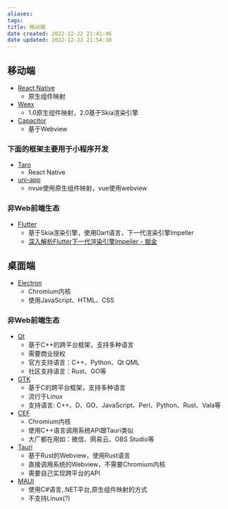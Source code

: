 ```yaml
---
aliases:
tags:
title: 移动端
date created: 2022-12-22 21:41:46
date updated: 2022-12-22 21:54:18
---
```


## 移动端

- [React Native](https://reactnative.dev/)
  - 原生组件映射
- [Weex](https://weex.apache.org/)
  - 1.0原生组件映射，2.0基于Skia渲染引擎
- [Capacitor](https://capacitorjs.com/)
  - 基于Webview

### 下面的框架主要用于小程序开发

- [Taro](https://taro.aotu.io/)
  - React Native
- [uni-app](https://uniapp.dcloud.io/)
  - nvue使用原生组件映射，vue使用webview

### 非Web前端生态

- [Flutter](https://flutter.dev/)
  - 基于Skia渲染引擎，使用Dart语言，下一代渲染引擎Impeller
  - [深入解析Flutter下一代渲染引擎Impeller - 掘金](https://juejin.cn/post/7134950321595351047#heading-4)

## 桌面端

- [Electron](https://www.electronjs.org/)
  - Chromium内核
  - 使用JavaScript、HTML、CSS

### 非Web前端生态

- [Qt](https://www.qt.io/)
  - 基于C++的跨平台框架，支持多种语言
  - 需要商业授权
  - 官方支持语言：C++、Python、Qt QML
  - 社区支持语言：Rust、GO等
- [GTK](https://www.gtk.org/)
  - 基于C的跨平台框架，支持多种语言
  - 流行于Linux
  - 支持语言: C++、D、GO、JavaScript、Perl、Python、Rust、Vala等
- [CEF](https://bitbucket.org/chromiumembedded/cef/src/master/)
  - Chromium内核
  - 使用C++语言调用系统API跟Tauri类似
  - 大厂都在用如：微信、网易云、OBS Studio等
- [Tauri](https://tauri.studio/)
  - 基于Rust的Webview，使用Rust语言
  - 直接调用系统的Webview，不需要Chromium内核
  - 需要自己实现跨平台的API
- [MAUI](https://dotnet.microsoft.com/zh-cn/apps/maui)
  - 使用C#语言,.NET平台,原生组件映射的方式
  - 不支持Linux(?)
